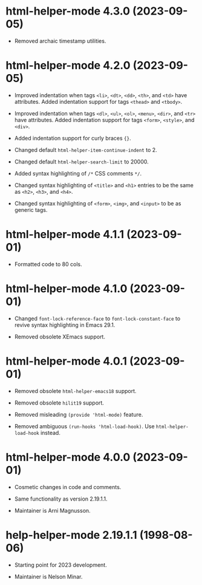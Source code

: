 # html-helper-mode 4.3.0 (2023-09-05)

* Removed archaic timestamp utilities.




# html-helper-mode 4.2.0 (2023-09-05)

* Improved indentation when tags `<li>`, `<dt>`, `<dd>`, `<th>`, and `<td>` have
  attributes. Added indentation support for tags `<thead>` and `<tbody>`.

* Improved indentation when tags `<dl>`, `<ul>`, `<ol>`, `<menu>`, `<dir>`, and
  `<tr>` have attributes. Added indentation support for tags `<form>`,
  `<style>`, and `<div>`.

* Added indentation support for curly braces `{}`.

* Changed default `html-helper-item-continue-indent` to 2.

* Changed default `html-helper-search-limit` to 20000.

* Added syntax highlighting of `/*` CSS comments `*/`.

* Changed syntax highlighting of `<title>` and `<h1>` entries to be the same as
  `<h2>`, `<h3>`, and `<h4>`.

* Changed syntax highlighting of `<form>`, `<img>`, and `<input>` to be as
  generic tags.




# html-helper-mode 4.1.1 (2023-09-01)

* Formatted code to 80 cols.




# html-helper-mode 4.1.0 (2023-09-01)

* Changed `font-lock-reference-face` to `font-lock-constant-face` to revive
  syntax highlighting in Emacs 29.1.

* Removed obsolete XEmacs support.




# html-helper-mode 4.0.1 (2023-09-01)

* Removed obsolete `html-helper-emacs18` support.

* Removed obsolete `hilit19` support.

* Removed misleading `(provide 'html-mode)` feature.

* Removed ambiguous `(run-hooks 'html-load-hook)`. Use `html-helper-load-hook`
  instead.




# html-helper-mode 4.0.0 (2023-09-01)

* Cosmetic changes in code and comments.

* Same functionality as version 2.19.1.1.

* Maintainer is Arni Magnusson.




# help-helper-mode 2.19.1.1 (1998-08-06)

* Starting point for 2023 development.

* Maintainer is Nelson Minar.
